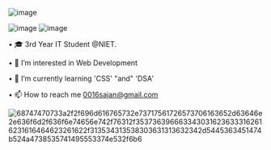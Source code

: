![image](https://github.com/Sajansharma0017/Sajansharma0017/assets/95874687/ee92a9a8-357c-4e8b-8147-38d13ad39153)

 
  
 
  

![image](https://github.com/Sajansharma0017/Sajansharma0017/assets/95874687/5f9acb88-93ae-4445-b174-cd2c43753723)
![image](https://github.com/Sajansharma0017/Sajansharma0017/assets/95874687/00baff3f-b440-40f0-98aa-b6c145493aec)



• 🎓 3rd Year IT Student @NIET.

• 👀 I’m interested in Web Development

• 🌱 I’m currently learning 'CSS' "and" 'DSA'

• 📫 How to reach me 0016sajan@gmail.com

<!---
Sajansharma0017/Sajansharma0017 is a ✨ special ✨ repository because its `README.md` (this file) appears on your GitHub profile.
You can click the Preview link to take a look at your changes.
--->
![68747470733a2f2f696d616765732e73717561726573706163652d63646e2e636f6d2f636f6e74656e742f76312f3537363966633430316236333162616231616464623261622f313534313538303631313632342d5445363451474b524a4738535741495553374e532f6b6](https://github.com/Sajansharma0017/Sajansharma0017/assets/95874687/93132846-b1b3-4aef-b8a5-64be1a978c9e)

